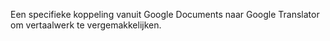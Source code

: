 Een specifieke koppeling vanuit Google Documents naar Google Translator om vertaalwerk te vergemakkelijken.
